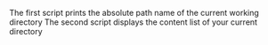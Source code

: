 The first script prints the absolute path name of the current working directory
The second script displays the content list of your current directory
